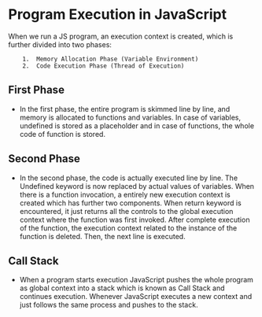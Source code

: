 
# Program Execution in JavaScript

When we run a JS program, an execution context is created, which is further divided into two phases:
        
        1.  Memory Allocation Phase (Variable Environment)
        2.  Code Execution Phase (Thread of Execution)

## First Phase
* In the first phase, the entire program is skimmed line by line, and memory is allocated to functions and variables. In case of variables, undefined is stored as a placeholder and in case of functions, the whole code of function is stored.

## Second Phase
* In the second phase, the code is actually executed line by line. The Undefined keyword is now replaced by actual values of variables. When there is a function invocation, a entirely new execution context is created which has further two components. When return keyword is encountered, it just returns all the controls to the global execution context where the function was first invoked. After complete execution of the function, the execution context related to the instance of the function is deleted. Then, the next line is executed.

## Call Stack
* When a program starts execution JavaScript pushes the whole program as global context into a stack which is known as Call Stack and continues execution. Whenever JavaScript executes a new context and just follows the same process and pushes to the stack.



  
